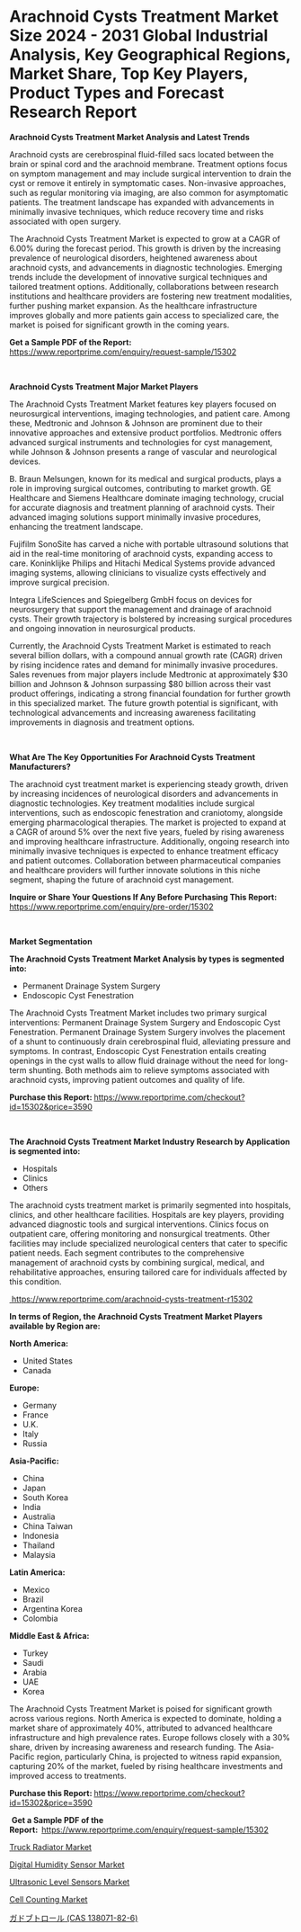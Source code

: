<p><h1>Arachnoid Cysts Treatment Market Size 2024 - 2031 Global Industrial Analysis, Key Geographical Regions, Market Share, Top Key Players, Product Types and Forecast Research Report</h1></p><p><strong>Arachnoid Cysts Treatment Market Analysis and Latest Trends</strong></p>
<p><p>Arachnoid cysts are cerebrospinal fluid-filled sacs located between the brain or spinal cord and the arachnoid membrane. Treatment options focus on symptom management and may include surgical intervention to drain the cyst or remove it entirely in symptomatic cases. Non-invasive approaches, such as regular monitoring via imaging, are also common for asymptomatic patients. The treatment landscape has expanded with advancements in minimally invasive techniques, which reduce recovery time and risks associated with open surgery.</p><p>The Arachnoid Cysts Treatment Market is expected to grow at a CAGR of 6.00% during the forecast period. This growth is driven by the increasing prevalence of neurological disorders, heightened awareness about arachnoid cysts, and advancements in diagnostic technologies. Emerging trends include the development of innovative surgical techniques and tailored treatment options. Additionally, collaborations between research institutions and healthcare providers are fostering new treatment modalities, further pushing market expansion. As the healthcare infrastructure improves globally and more patients gain access to specialized care, the market is poised for significant growth in the coming years.</p></p>
<p><strong>Get a Sample PDF of the Report:&nbsp;</strong> <a href="https://www.reportprime.com/enquiry/request-sample/15302">https://www.reportprime.com/enquiry/request-sample/15302</a></p>
<p>&nbsp;</p>
<p><strong>Arachnoid Cysts Treatment Major Market Players</strong></p>
<p><p>The Arachnoid Cysts Treatment Market features key players focused on neurosurgical interventions, imaging technologies, and patient care. Among these, Medtronic and Johnson & Johnson are prominent due to their innovative approaches and extensive product portfolios. Medtronic offers advanced surgical instruments and technologies for cyst management, while Johnson & Johnson presents a range of vascular and neurological devices.</p><p>B. Braun Melsungen, known for its medical and surgical products, plays a role in improving surgical outcomes, contributing to market growth. GE Healthcare and Siemens Healthcare dominate imaging technology, crucial for accurate diagnosis and treatment planning of arachnoid cysts. Their advanced imaging solutions support minimally invasive procedures, enhancing the treatment landscape.</p><p>Fujifilm SonoSite has carved a niche with portable ultrasound solutions that aid in the real-time monitoring of arachnoid cysts, expanding access to care. Koninklijke Philips and Hitachi Medical Systems provide advanced imaging systems, allowing clinicians to visualize cysts effectively and improve surgical precision.</p><p>Integra LifeSciences and Spiegelberg GmbH focus on devices for neurosurgery that support the management and drainage of arachnoid cysts. Their growth trajectory is bolstered by increasing surgical procedures and ongoing innovation in neurosurgical products.</p><p>Currently, the Arachnoid Cysts Treatment Market is estimated to reach several billion dollars, with a compound annual growth rate (CAGR) driven by rising incidence rates and demand for minimally invasive procedures. Sales revenues from major players include Medtronic at approximately $30 billion and Johnson & Johnson surpassing $80 billion across their vast product offerings, indicating a strong financial foundation for further growth in this specialized market. The future growth potential is significant, with technological advancements and increasing awareness facilitating improvements in diagnosis and treatment options.</p></p>
<p>&nbsp;</p>
<p><strong>What Are The Key Opportunities For Arachnoid Cysts Treatment Manufacturers?</strong></p>
<p><p>The arachnoid cyst treatment market is experiencing steady growth, driven by increasing incidences of neurological disorders and advancements in diagnostic technologies. Key treatment modalities include surgical interventions, such as endoscopic fenestration and craniotomy, alongside emerging pharmacological therapies. The market is projected to expand at a CAGR of around 5% over the next five years, fueled by rising awareness and improving healthcare infrastructure. Additionally, ongoing research into minimally invasive techniques is expected to enhance treatment efficacy and patient outcomes. Collaboration between pharmaceutical companies and healthcare providers will further innovate solutions in this niche segment, shaping the future of arachnoid cyst management.</p></p>
<p><strong>Inquire or Share Your Questions If Any Before Purchasing This Report:</strong> <a href="https://www.reportprime.com/enquiry/pre-order/15302">https://www.reportprime.com/enquiry/pre-order/15302</a></p>
<p>&nbsp;</p>
<p><strong>Market Segmentation</strong></p>
<p><strong>The Arachnoid Cysts Treatment Market Analysis by types is segmented into:</strong></p>
<p><ul><li>Permanent Drainage System Surgery</li><li>Endoscopic Cyst Fenestration</li></ul></p>
<p><p>The Arachnoid Cysts Treatment Market includes two primary surgical interventions: Permanent Drainage System Surgery and Endoscopic Cyst Fenestration. Permanent Drainage System Surgery involves the placement of a shunt to continuously drain cerebrospinal fluid, alleviating pressure and symptoms. In contrast, Endoscopic Cyst Fenestration entails creating openings in the cyst walls to allow fluid drainage without the need for long-term shunting. Both methods aim to relieve symptoms associated with arachnoid cysts, improving patient outcomes and quality of life.</p></p>
<p><strong>Purchase this Report:&nbsp;</strong><a href="https://www.reportprime.com/checkout?id=15302&price=3590">https://www.reportprime.com/checkout?id=15302&price=3590</a></p>
<p>&nbsp;</p>
<p><strong>The Arachnoid Cysts Treatment Market Industry Research by Application is segmented into:</strong></p>
<p><ul><li>Hospitals</li><li>Clinics</li><li>Others</li></ul></p>
<p><p>The arachnoid cysts treatment market is primarily segmented into hospitals, clinics, and other healthcare facilities. Hospitals are key players, providing advanced diagnostic tools and surgical interventions. Clinics focus on outpatient care, offering monitoring and nonsurgical treatments. Other facilities may include specialized neurological centers that cater to specific patient needs. Each segment contributes to the comprehensive management of arachnoid cysts by combining surgical, medical, and rehabilitative approaches, ensuring tailored care for individuals affected by this condition.</p></p>
<p><a href="https://www.reportprime.com/arachnoid-cysts-treatment-r15302">&nbsp;https://www.reportprime.com/arachnoid-cysts-treatment-r15302</a></p>
<p><strong>In terms of Region, the Arachnoid Cysts Treatment Market Players available by Region are:</strong></p>
<p>
    <p> <strong> North America: </strong>
        <ul>
            <li>United States</li>
            <li>Canada</li>
        </ul>
        </p> 
    <p> <strong> Europe: </strong>
        <ul>
            <li>Germany</li>
            <li>France</li>
            <li>U.K.</li>
            <li>Italy</li>
            <li>Russia</li>
        </ul>
        </p> 
    <p> <strong> Asia-Pacific: </strong>
        <ul>
            <li>China</li>
            <li>Japan</li>
            <li>South Korea</li>
            <li>India</li>
            <li>Australia</li>
            <li>China Taiwan</li>
            <li>Indonesia</li>
            <li>Thailand</li>
            <li>Malaysia</li>
        </ul>
        </p> 
    <p> <strong> Latin America: </strong>
        <ul>
            <li>Mexico</li>
            <li>Brazil</li>
            <li>Argentina Korea</li>
            <li>Colombia</li>
        </ul>
        </p> 
    <p> <strong> Middle East & Africa: </strong>
        <ul>
            <li>Turkey</li>
            <li>Saudi</li>
            <li>Arabia</li>
            <li>UAE</li>
            <li>Korea</li>
        </ul>
    </p>
    </p>
<p><p>The Arachnoid Cysts Treatment Market is poised for significant growth across various regions. North America is expected to dominate, holding a market share of approximately 40%, attributed to advanced healthcare infrastructure and high prevalence rates. Europe follows closely with a 30% share, driven by increasing awareness and research funding. The Asia-Pacific region, particularly China, is projected to witness rapid expansion, capturing 20% of the market, fueled by rising healthcare investments and improved access to treatments.</p></p>
<p><strong>Purchase this Report: </strong><a href="https://www.reportprime.com/checkout?id=15302&price=3590">https://www.reportprime.com/checkout?id=15302&price=3590</a></p>
<p>&nbsp;<strong>Get a Sample PDF of the Report:&nbsp;&nbsp;</strong><a href="https://www.reportprime.com/enquiry/request-sample/15302">https://www.reportprime.com/enquiry/request-sample/15302</a></p>
<p><strong></strong></p>
<p><p><a href="https://issuu.com/reportprime-2/docs/truck-radiator-market-size-2030.ppt_85ba18948bb32f">Truck Radiator Market</a></p><p><a href="https://medium.com/@emily.sutherland4534/the-digital-humidity-sensor-market-is-experiencing-higher-than-anticipated-demand-compared-to-3e93f926b247">Digital Humidity Sensor Market</a></p><p><a href="https://medium.com/@emily.sutherland4534/ultrasonic-level-sensors-market-trends-and-strategic-market-insights-2024-2031-30c5cb82ede1">Ultrasonic Level Sensors Market</a></p><p><a href="https://www.linkedin.com/pulse/cell-counting-market-trends-focusing-insight-forecast-ex5ye?trackingId=3WR4I6QDSkClbyRnWTcKHQ%3D%3D">Cell Counting Market</a></p><p><a href="https://medium.com/@edmondg3yrtreenfelder8956/gadobutrol-cas-138071-82-6-market-%E3%81%AF-%E3%82%B3%E3%82%B9%E3%83%88%E7%AE%A1%E7%90%86%E3%81%A8%E5%8A%B9%E7%8E%87%E5%90%91%E4%B8%8A%E3%82%92%E5%84%AA%E5%85%88%E3%81%97%E3%81%BE%E3%81%99-%E3%81%95%E3%82%89%E3%81%AB-%E5%A0%B1%E5%91%8A%E6%9B%B8%E3%81%AF%E5%B8%82%E5%A0%B4%E3%81%AE%E9%9C%80%E8%A6%81%E9%9D%A2%E3%81%A8%E4%BE%9B%E7%B5%A6%E9%9D%A2%E3%81%AE%E4%B8%A1%E6%96%B9%E3%82%92%E3%82%AB%E3%83%90%E3%83%BC%E3%81%97%E3%81%A6%E3%81%84%E3%81%BE%E3%81%99-gadobutrol-ef81d0f034eb">ガドブトロール (CAS 138071-82-6)</a></p></p>